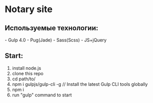 ﻿<h1>Notary site</h1>

<h2>Используемые технологии:</h2>
 - Gulp 4.0
 - Pug(Jade)
 - Sass(Scss)
 - JS+jQuery

<h2>Start:</h2>
<ol>
  <li>install node.js</li>
  <li>clone this repo</li>
  <li>cd path/to/</li>
  <li>npm i gulpjs/gulp-cli -g  // Install the latest Gulp CLI tools globally</li>
  <li>npm i</li>
  <li>run "gulp" command to start</li>
</ol>